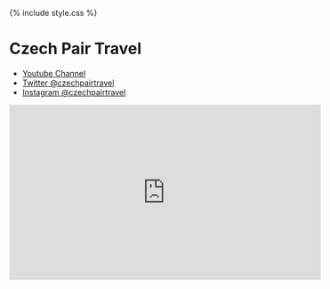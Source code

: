 {% include style.css %}

# Czech Pair Travel

* [Youtube Channel](https://www.youtube.com/channel/UCE2ijMFqlvmP_qSO9GAm2yg)
* [Twitter @czechpairtravel](https://twitter.com/czechpairtravel/)
* [Instagram @czechpairtravel](https://instagram.com/czechpairtravel)

<center><iframe width="560" height="315" src="https://www.youtube.com/embed/Mzwfa1ytZPQ" frameborder="0" allowfullscreen></iframe></center>
